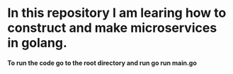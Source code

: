 # In this repository I am learing how to construct and make microservices in golang.

#### To run the code go to the root directory and run go run main.go
